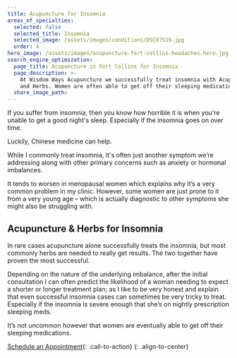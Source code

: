```yaml
---
title: Acupuncture for Insomnia
areas_of_specialties:
  selected: false
  selected_title: Insomnia
  selected_image: /assets/images/conditions/DSC07519.jpg
  order: 4
hero_image: /assets/images/acupuncture-fort-collins-headaches-hero.jpg
search_engine_optimization:
  page_title: Acupuncture in Fort Collins for Insomnia
  page_description: >-
    At Wisdom Ways Acupuncture we successfully treat insomnia with Acupuncture
    and Herbs. Women are often able to get off their sleeping medications.
  share_image_path:
---
```


If you suffer from insomnia, then you know how horrible it is when you're unable to get a good night's sleep. Especially if the insomnia goes on over time.

Luckily, Chinese medicine can help.

While I commonly treat insomnia, it's often just another symptom we’re addressing along with other primary concerns such as anxiety or hormonal imbalances.

It tends to worsen in menopausal women which explains why it’s a very common problem in my clinic. However, some women are just prone to it from a very young age – which is actually diagnostic to other symptoms she might also be struggling with.

## Acupuncture & Herbs for Insomnia

In rare cases acupuncture alone successfully treats the insomnia, but most commonly herbs are needed to really get results. The two together have proven the most successful.

Depending on the nature of the underlying imbalance, after the initial consultation I can often predict the likelihood of a woman needing to expect a shorter or longer treatment plan; as I like to be very honest and explain that even successful insomnia cases can sometimes be very tricky to treat. Especially if the insomnia is severe enough that she’s on nightly prescription sleeping meds.

It’s not uncommon however that women are eventually able to get off their sleeping medications.

[Schedule an Appointment](/make-an-appointment/){: .call-to-action}
{: .align-to-center}